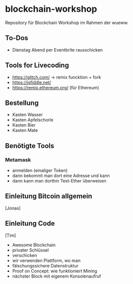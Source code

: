 # blockchain-workshop

Repository für Blockchain Workshop im Rahmen der wueww.

## To-Dos

- Dienstag Abend per Eventbrite rausschicken

## Tools for Livecoding

- https://glitch.com/ -> remix funcktion = fork
- https://jsfiddle.net/
- https://remix.ethereum.org/ (für Ethereum)

## Bestellung

- Kasten Wasser
- Kasten Apfelschorle
- Kasten Bier
- Kasten Mate

## Benötigte Tools

### Metamask

- anmelden (einaliger Token)
- dann bekommt man dort eine Adresse und kann 
- dann kann man dorthin Test-Ether überweisen


## Einleitung Bitcoin allgemein

[Jonas]

## Einleitung Code 

[Tim]

- Awesome Blockchain
- privater Schlüssel
- verschicken
- wir verwenden Plattform, wo man 
- fälschungssichere Datenstruktur
- Proof on Concept: wie funktioniert Mining
- nächster Block mit eigenem Konsolenaufruf
